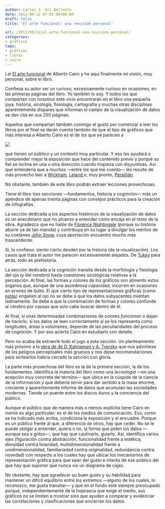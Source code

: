 ```yaml
---
author: Carlos J. Gil Bellosta
date: 2012-09-12 07:02:09+00:00
draft: false
title: 'El arte funcional: una revisión personal'

url: /2012/09/12/el-arte-funcional-una-revision-personal/
categories:
- gráficos
tags:
- gráficos
- libros
- cairo
---
```


Leí [El arte funcional](http://www.datanalytics.com/blog/2012/08/08/el-arte-funcional/) de Alberto Cairo y he aquí finalmente mi visión, muy personal, sobre el libro.

Confiesa su autor ser un curioso, excesivamente curioso en ocasiones, en las primeras páginas del libro. Yo también lo soy. Y todos los que compartan con nosotros este vicio encontrarán en el libro una pequeña joya: historia, sicología, fisiología, cartografía y muchas otras disciplinas aparentemente dispares que informan el campo de la visualización de datos se dan cita en sus 250 páginas.

Aquellos que compartan también conmigo el gusto por comenzar a leer los libros por el final se darán cuenta también de que el tipo de gráficos que más interesa a Alberto Cairo es el de los que se parecen a

![](http://www.elartefuncional.com/im/emisiones4.jpg)


que tienen un público y un contexto muy particular. Y eso les ayudará a comprender mejor la exposición que hace del contenido previo y porqué su fiel se inclina en una u otra dirección cuando tropieza con disyuntivas. Así que entendería que a muchos —entre los que me cuento— les resulte de más provecho leer a [Wickham](http://www.datanalytics.com/blog/2011/04/26/graficos-vi-teoria/), [Leland ](http://www.datanalytics.com/blog/2011/02/10/1440/)o, muy pronto, [Perpiñán](http://oscarperpinan.github.com/spacetime-vis/).

No obstante, también de este libro podrán extraer lecciones provechosas.

Tiene el libro tres secciones —fundamentos, historia y cognición— más un apéndice de apenas treinta páginas con consejos prácticos para la creación de infografías.

La sección dedicada a los aspectos históricos de la visualización de datos es un anecdotario que no alcanzo a entender cómo encaja en el resto de la obra. Agradezco que no hable de [Florence Nightingale](http://erre-que-erre-paco.blogspot.com.es/2010/06/los-datos-de-florence-nightingale.html) (porque su historia aburre ya de tan manida) y contribuya en su lugar a divulgar los méritos de su coetáneo [John Snow](http://es.wikipedia.org/wiki/John_Snow), cuya aportación encuentro mucho más trascendente.

Sí, lo confieso: siento cierto desdén por la historia (de la visualización). Los casos que trata el autor me parecen excesivamente alejados. De  [Tukey](http://es.wikipedia.org/wiki/John_W._Tukey) para atrás, todo es prehistoria.

La sección dedicada a la cognición transita desde la morfología y fisiología del ojo (y del cerebro) hasta cuestiones sicológicas relativas a la percepción. Al final, las formas y colores de los gráficos son alimento estos órganos que, aunque de una asombrosa capacidad, incurren en ocasiones en errores de bulto. El que cierto tipo de representaciones gráficas (como [estas](http://www.datanalytics.com/blog/2011/03/02/1658/)) engañen al ojo no se debe a que los datos subyacentes mientan ladinamente. Se debe a que la combinación de formas y colores confunde al cerebro por causas que solo cabe buscar dentro de él.

Al final, si unas determinadas combinaciones de colores _funcionan_ o dejan de hacerlo, si los datos se leen correctamente si se los representa como longitudes, áreas o volúmenes, depende de las peculiaridades del proceso de cognición. Y por eso acierta Cairo en estudiarlo con detalle.

Pero no acaba de extraerle todo el jugo a esta sección. Un planteamiento más próximo a la [obra de de D. Kahneman y A. Tversky](http://www.datanalytics.com/blog/2011/04/27/incertidumbre-juicios-y-sesgos/) que nos advirtiese de los peligros perceptuales más gruesos y nos diese recomendaciones para sortearlos habría cerrado la sección con gloria.

La parte más provechosa del libro es la de la primera sección, la de los fundamentos. Identifica la materia del libro como una _tecnología_ —en una acepción muy concreta del término— que ubica en la cúspide de la ciencia de la información y que debería servir para dar sentido a la masa enorme, creciente y aparentemente informe de datos que acumulan las sociedades modernas. Tiende un puente entre los discos duros y la conciencia del público.

Aunque el público que de manera más o menos explícita tiene Cairo en mente es algo particular: es el de los medios de comunicación. Eso, como se ha indicado más arriba, condiciona la exposición y el encuadre. Porque es un público frente al que, a diferencia de otros, hay que ceder. No se le puede obligar a entender, quiera o no, la forma que piden los datos —aunque sea a gritos—; que hay que cautivarlo, guiarlo. Así, identifica varios ejes (figuración contra abstracción, funcionalidad frente a estética, densidad contra liviandad, multidimensionalidad frente a unidimensionalidad, familiariadad contra originalidad, redundancia contra novedad) con respecto a los cuales hay que ubicar los mecanismos de representación gráfica para que sean del gusto e interés de ese público del que hay que suponer que nunca vio un diagrama de cajas.

No obstante, hay que agradecer su buen gusto y su habilidad para mantener un difícil equilibrio entre los extremos —alguno de los cuales, lo reconozco, me gusta transitar— y que en el fondo esté siempre preocupado porque, independientemente de la hojarasca que exige el medio, sus gráficos no se limiten a mostrar sino que ayuden a comparar y evidenciar las correlaciones y clasificaciones que encierran los datos.
